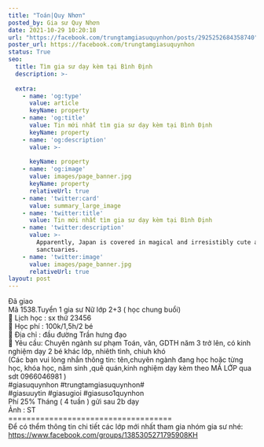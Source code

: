 ```yaml
---
title: "Toán|Quy Nhơn"
posted_by: Gia sư Quy Nhơn
date: 2021-10-29 10:20:18
url: "https://facebook.com/trungtamgiasuquynhon/posts/2925252684358740"
poster_url: https://facebook.com/trungtamgiasuquynhon
status: True
seo:
  title: Tìm gia sư dạy kèm tại Bình Định
  description: >-
    
  extra:
    - name: 'og:type'
      value: article
      keyName: property
    - name: 'og:title'
      value: Tin mới nhất tìm gia sư dạy kèm tại Bình Định
      keyName: property
    - name: 'og:description'
      value: >-
        
      keyName: property
    - name: 'og:image'
      value: images/page_banner.jpg
      keyName: property
      relativeUrl: true
    - name: 'twitter:card'
      value: summary_large_image
    - name: 'twitter:title'
      value: Tin mới nhất tìm gia sư dạy kèm tại Bình Định
    - name: 'twitter:description'
      value: >-
        Apparently, Japan is covered in magical and irresistibly cute animal
        sanctuaries.
    - name: 'twitter:image'
      value: images/page_banner.jpg
      relativeUrl: true
layout: post
---
```

Đã giao<br>Mã 1538.Tuyển 1 gia sư Nữ lớp 2+3 ( học chung buổi)<br>🧐 Lịch học : sx thứ 23456<br>🧐 Học phí : 100k/1,5h/2 bé<br>🧐 Địa chỉ : đầu đường Trần hưng đạo<br>🧐 Yêu cầu: Chuyên ngành sư phạm Toán, văn, GDTH năm 3 trở lên, có kinh nghiệm dạy 2 bé khác lớp, nhiêth tình, chiuh khó<br>(Các bạn vui lòng nhắn thông tin: tên,chuyên ngành đang học hoặc từng học, khóa học, năm sinh ,quê quán,kinh nghiệm dạy kèm theo MÃ LỚP qua sdt 0966046981 )<br>#giasuquynhon #trungtamgiasuquynhon#<br>#giasuuytin #giasugioi #giasuso1quynhon<br>Phí 25% Tháng ( 4 tuần ) gửi sau 2b dạy<br>Ảnh : ST<br>====================================<br>Để có thểm thông tin chi tiết các lớp mới nhất tham gia nhóm gia sư nhé: https://www.facebook.com/groups/1385305271795908KH
